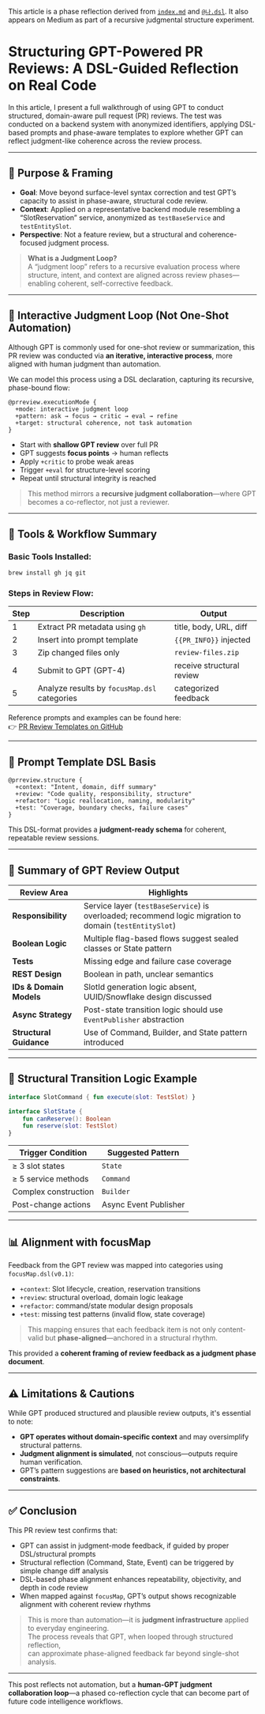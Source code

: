 <!-- Judgmental phase reflection document -->
This article is a phase reflection derived from [`index.md`](../index.md) and [`@나.dsl`](../dsl/나.dsl).
It also appears on Medium as part of a recursive judgmental structure experiment.


# Structuring GPT-Powered PR Reviews: A DSL-Guided Reflection on Real Code

In this article, I present a full walkthrough of using GPT to conduct structured, domain-aware pull request (PR) reviews. The test was conducted on a backend system with anonymized identifiers, applying DSL-based prompts and phase-aware templates to explore whether GPT can reflect judgment-like coherence across the review process.

---

## 🎯 Purpose & Framing

- **Goal**: Move beyond surface-level syntax correction and test GPT’s capacity to assist in phase-aware, structural code review.
- **Context**: Applied on a representative backend module resembling a “SlotReservation” service, anonymized as `testBaseService` and `testEntitySlot`.
- **Perspective**: Not a feature review, but a structural and coherence-focused judgment process.

> **What is a Judgment Loop?**  
> A “judgment loop” refers to a recursive evaluation process where structure, intent, and context are aligned across review phases—enabling coherent, self-corrective feedback.

---

## 🔁 Interactive Judgment Loop (Not One-Shot Automation)

Although GPT is commonly used for one-shot review or summarization, this PR review was conducted via **an iterative, interactive process**, more aligned with human judgment than automation.

We can model this process using a DSL declaration, capturing its recursive, phase-bound flow:

```dsl
@prreview.executionMode {
  +mode: interactive judgment loop
  +pattern: ask → focus → critic → eval → refine
  +target: structural coherence, not task automation
}
```

- Start with **shallow GPT review** over full PR
- GPT suggests **focus points** → human reflects
- Apply `+critic` to probe weak areas
- Trigger `+eval` for structure-level scoring
- Repeat until structural integrity is reached

> This method mirrors a **recursive judgment collaboration**—where GPT becomes a co-reflector, not just a reviewer.

---

## 🧰 Tools & Workflow Summary

### Basic Tools Installed:

```bash
brew install gh jq git
```

### Steps in Review Flow:

| Step | Description | Output |
|------|-------------|--------|
| 1 | Extract PR metadata using `gh` | title, body, URL, diff |
| 2 | Insert into prompt template | `{{PR_INFO}}` injected |
| 3 | Zip changed files only | `review-files.zip` |
| 4 | Submit to GPT (GPT-4) | receive structural review |
| 5 | Analyze results by `focusMap.dsl` categories | categorized feedback |

Reference prompts and examples can be found here:  
👉 [PR Review Templates on GitHub](https://github.com/wittgena/gpt-meta-dsl/tree/main/example/pr-review)

---

## 🧩 Prompt Template DSL Basis

```dsl
@prreview.structure {
  +context: "Intent, domain, diff summary"
  +review: "Code quality, responsibility, structure"
  +refactor: "Logic reallocation, naming, modularity"
  +test: "Coverage, boundary checks, failure cases"
}
```

This DSL-format provides a **judgment-ready schema** for coherent, repeatable review sessions.

---

## 📄 Summary of GPT Review Output

| Review Area | Highlights |
|-------------|------------|
| **Responsibility** | Service layer (`testBaseService`) is overloaded; recommend logic migration to domain (`testEntitySlot`) |
| **Boolean Logic** | Multiple flag-based flows suggest sealed classes or State pattern |
| **Tests** | Missing edge and failure case coverage |
| **REST Design** | Boolean in path, unclear semantics |
| **IDs & Domain Models** | SlotId generation logic absent, UUID/Snowflake design discussed |
| **Async Strategy** | Post-state transition logic should use `EventPublisher` abstraction |
| **Structural Guidance** | Use of Command, Builder, and State pattern introduced |

---

## 🧱 Structural Transition Logic Example

```kotlin
interface SlotCommand { fun execute(slot: TestSlot) }

interface SlotState {
    fun canReserve(): Boolean
    fun reserve(slot: TestSlot)
}
```

| Trigger Condition | Suggested Pattern |
|------------------|--------------------|
| ≥ 3 slot states | `State` |
| ≥ 5 service methods | `Command` |
| Complex construction | `Builder` |
| Post-change actions | Async Event Publisher |

---

## 📊 Alignment with focusMap

Feedback from the GPT review was mapped into categories using `focusMap.dsl(v0.1)`:

- `+context`: Slot lifecycle, creation, reservation transitions
- `+review`: structural overload, domain logic leakage
- `+refactor`: command/state modular design proposals
- `+test`: missing test patterns (invalid flow, state coverage)

> This mapping ensures that each feedback item is not only content-valid but **phase-aligned**—anchored in a structural rhythm.

This provided a **coherent framing of review feedback as a judgment phase document**.

---

## ⚠️ Limitations & Cautions

While GPT produced structured and plausible review outputs, it's essential to note:

- **GPT operates without domain-specific context** and may oversimplify structural patterns.
- **Judgment alignment is simulated**, not conscious—outputs require human verification.
- GPT’s pattern suggestions are **based on heuristics, not architectural constraints**.

---

## ✅ Conclusion

This PR review test confirms that:

- GPT can assist in judgment-mode feedback, if guided by proper DSL/structural prompts
- Structural reflection (Command, State, Event) can be triggered by simple change diff analysis
- DSL-based phase alignment enhances repeatability, objectivity, and depth in code review
- When mapped against `focusMap`, GPT’s output shows recognizable alignment with coherent review rhythms

> This is more than automation—it is **judgment infrastructure** applied to everyday engineering.  
> The process reveals that GPT, when looped through structured reflection,  
> can approximate phase-aligned feedback far beyond single-shot analysis.

---

This post reflects not automation, but a **human-GPT judgment collaboration loop**—a phased co-reflection cycle that can become part of future code intelligence workflows.
